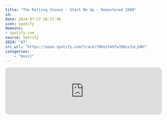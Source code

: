 ```yaml
---
title: "The Rolling Stones - Start Me Up - Remastered 2009"
id: 
date: 2024-07-27 18:27:40
icon: spotify
domains:
- spotify.com
source: Spotify
2024: "07"
src_url: "https://open.spotify.com/track/7HKez549fwJQDzx3zLjHKC"
categories:
    - "music"
---
```

<iframe style="border-radius: 12px" width="100%" height="152" title="Spotify Embed: Start Me Up - Remastered 2009" frameborder="0" allowfullscreen allow="autoplay; clipboard-write; encrypted-media; fullscreen; picture-in-picture" loading="lazy" src="https://open.spotify.com/embed/track/7HKez549fwJQDzx3zLjHKC?utm_source=oembed"></iframe>
